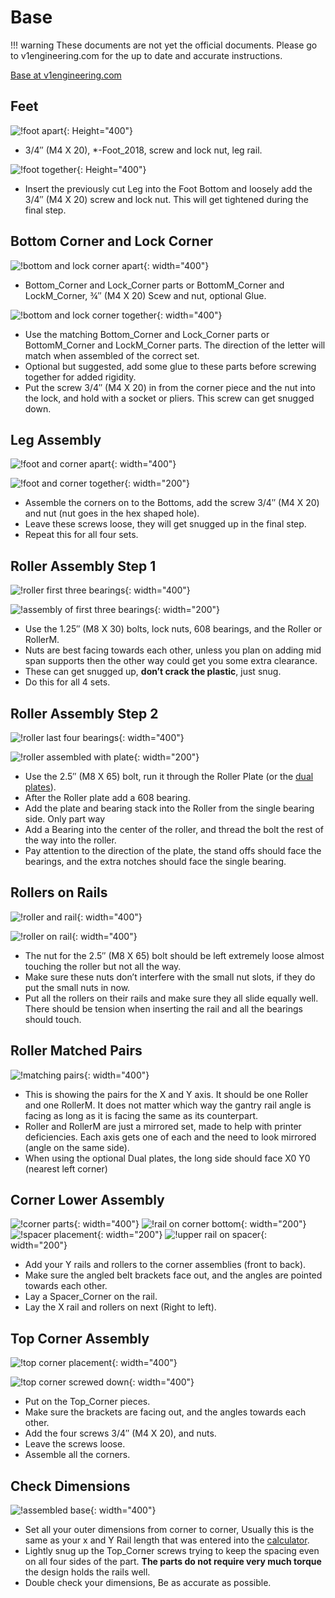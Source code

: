 # Base

!!! warning
    These documents are not yet the official documents. Please go to v1engineering.com for the up to date and accurate
    instructions.

[Base at v1engineering.com](https://www.v1engineering.com/base/)

## Feet

![!foot apart](https://www.v1engineering.com/wp-content/uploads/2016/08/IMG_20160823_115308.jpg){: Height="400"}

* 3/4″ (M4 X 20), *-Foot_2018,  screw and lock nut, leg rail.


![!foot together](https://www.v1engineering.com/wp-content/uploads/2016/08/IMG_20160823_115352.jpg){: Height="400"}

* Insert the previously cut Leg into the Foot Bottom and loosely add the 3/4″ (M4 X 20) screw and lock nut. This will get tightened during the final step.

## Bottom Corner and Lock Corner

![!bottom and lock corner apart](https://www.v1engineering.com/wp-content/uploads/2016/08/IMG_20160823_115926.jpg){: width="400"}

* Bottom_Corner and Lock_Corner parts or BottomM_Corner and LockM_Corner, ¾″ (M4 X 20) Scew and nut, optional Glue.


![!bottom and lock corner together](https://www.v1engineering.com/wp-content/uploads/2016/08/IMG_20160823_120220.jpg){: width="400"}


* Use the matching Bottom_Corner and Lock_Corner parts or BottomM_Corner and LockM_Corner parts. The direction of the letter will match when assembled of the correct set.
* Optional but suggested, add some glue to these parts before screwing together for added rigidity.
* Put the screw 3/4″ (M4 X 20) in from the corner piece and the nut into the lock, and hold with a socket or pliers. This screw can get snugged down.

## Leg Assembly

![!foot and corner apart](https://www.v1engineering.com/wp-content/uploads/2016/08/IMG_20160823_120845.jpg){: width="400"}

![!foot and corner together](https://www.v1engineering.com/wp-content/uploads/2016/08/IMG_20160823_120959.jpg){: width="200"}

* Assemble the corners on to the Bottoms, add the screw 3/4″ (M4 X 20) and nut (nut goes in the hex shaped hole).
* Leave these screws loose, they will get snugged up in the final step.
* Repeat this for all four sets.

## Roller Assembly Step 1

![!roller first three bearings](https://www.v1engineering.com/wp-content/uploads/2016/08/IMG_20160823_121442.jpg){: width="400"}

![!assembly of first three bearings](https://www.v1engineering.com/wp-content/uploads/2016/08/IMG_20160823_121655.jpg){: width="200"}

* Use the 1.25″ (M8 X 30) bolts, lock nuts, 608 bearings, and the Roller or RollerM.
* Nuts are best facing towards each other, unless you plan on adding mid span supports then the other way could get you some extra clearance.
* These can get snugged up, **don’t crack the plastic**, just snug.
* Do this for all 4 sets.

## Roller Assembly Step 2

![!roller last four bearings](https://www.v1engineering.com/wp-content/uploads/2016/08/IMG_20160823_123602.jpg){: width="400"}

![!roller assembled with plate](https://www.v1engineering.com/wp-content/uploads/2016/08/IMG_20160823_123933.jpg){: width="200"}

* Use the 2.5″ (M8 X 65) bolt, run it through the Roller Plate (or the [dual plates](https://www.thingiverse.com/thing:2847042)).
* After the Roller plate add a 608 bearing.
* Add the plate and bearing stack into the Roller from the single bearing side. Only part way
* Add a Bearing into the center of the roller, and thread the bolt the rest of the way into the roller.
* Pay attention to the direction of the plate, the stand offs should face the bearings, and the extra notches should face the single bearing.

## Rollers on Rails

![!roller and rail](https://www.v1engineering.com/wp-content/uploads/2016/08/IMG_20160823_124453.jpg){: width="400"}

![!roller on rail](https://www.v1engineering.com/wp-content/uploads/2016/08/IMG_20160823_124619.jpg){: width="400"}

* The nut for the 2.5″ (M8 X 65) bolt should be left extremely loose almost touching the roller but not all the way.
* Make sure these nuts don’t interfere with the small nut slots, if they do put the small nuts in now.
* Put all the rollers on their rails and make sure they all slide equally well. There should be tension when inserting the rail and all the bearings should touch.

## Roller Matched Pairs

![!matching pairs](https://www.v1engineering.com/wp-content/uploads/2016/08/IMG_20160823_125042.jpg){: width="400"}

* This is showing the pairs for the X and Y axis. It should be one Roller and one RollerM. It does not matter which way the gantry rail angle is facing as long as it is facing the same as its counterpart.
* Roller and RollerM are just a mirrored set, made to help with printer deficiencies. Each axis gets one of each and the need to look mirrored (angle on the same side).
* When using the optional Dual plates, the long side should face X0 Y0 (nearest left corner)

## Corner Lower Assembly

![!corner parts](https://www.v1engineering.com/wp-content/uploads/2016/08/IMG_20160823_125433.jpg){: width="400"}
![!rail on corner bottom](https://www.v1engineering.com/wp-content/uploads/2016/08/IMG_20160823_125615.jpg){: width="200"}
![!spacer placement](https://www.v1engineering.com/wp-content/uploads/2016/08/IMG_20160823_125701.jpg){: width="200"}
![!upper rail on spacer](https://www.v1engineering.com/wp-content/uploads/2016/08/IMG_20160823_125736.jpg){: width="200"}

* Add your Y rails and rollers to the corner assemblies (front to back).
* Make sure the angled belt brackets face out, and the angles are pointed towards each other.
* Lay a Spacer_Corner on the rail.
* Lay the X rail and rollers on next (Right to left).

## Top Corner Assembly

![!top corner placement](https://www.v1engineering.com/wp-content/uploads/2016/08/IMG_20160823_125916-400x300.jpg){: width="400"}

![!top corner screwed down](https://www.v1engineering.com/wp-content/uploads/2016/08/IMG_20160823_130032.jpg){: width="400"}

* Put on the Top_Corner pieces.
* Make sure the brackets are facing out, and the angles towards each other.
* Add the four screws 3/4″ (M4 X 20), and nuts.
* Leave the screws loose.
* Assemble all the corners.

## Check Dimensions

![!assembled base](https://www.v1engineering.com/wp-content/uploads/2016/08/IMG_20160823_131408-400x277.jpg){: width="400"}

* Set all your outer dimensions from corner to corner, Usually this is the same as your x and Y Rail length that was entered into the [calculator](https://www.v1engineering.com/assembly/conduit-rails-tubes-pipes/).
* Lightly snug up the Top_Corner screws trying to keep the spacing even on all four sides of the part. **The parts do not require very much torque** the design holds the rails well.
* Double check your dimensions, Be as accurate as possible.
